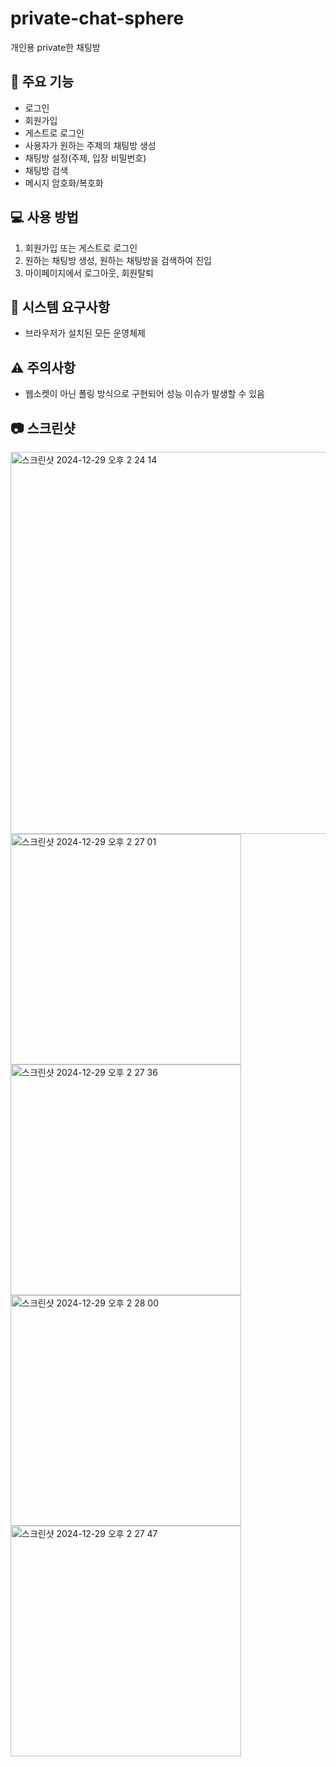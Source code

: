# private-chat-sphere
개인용 private한 채팅방

## 🚀 주요 기능

- 로그인
- 회원가입
- 게스트로 로그인
- 사용자가 원하는 주제의 채팅방 생성
- 채팅방 설정(주제, 입장 비밀번호)
- 채팅방 검색
- 메시지 암호화/복호화


## 💻 사용 방법

1. 회원가입 또는 게스트로 로그인
2. 원하는 채팅방 생성, 원하는 채팅방을 검색하여 진입
3. 마이페이지에서 로그아웃, 회원탈퇴

## 🔧 시스템 요구사항

- 브라우저가 설치된 모든 운영체제


## ⚠️ 주의사항

- 웹소켓이 아닌 폴링 방식으로 구현되어 성능 이슈가 발생할 수 있음


## 📷 스크린샷
<img width="611" alt="스크린샷 2024-12-29 오후 2 24 14" src="https://github.com/user-attachments/assets/c50dcc83-4382-4314-abc2-47eafcc31dbc" />
<img width="369" alt="스크린샷 2024-12-29 오후 2 27 01" src="https://github.com/user-attachments/assets/77de57f3-f21b-4e9e-b06f-c2af4b325356" />
<img width="369" alt="스크린샷 2024-12-29 오후 2 27 36" src="https://github.com/user-attachments/assets/b2aba35d-af04-4e7e-8c65-48e4cc6a8503" />
<img width="369" alt="스크린샷 2024-12-29 오후 2 28 00" src="https://github.com/user-attachments/assets/0c5b75c7-c762-46d3-b496-c2c5a4ba8f3b" />
<img width="369" alt="스크린샷 2024-12-29 오후 2 27 47" src="https://github.com/user-attachments/assets/8eac2b30-4891-44dc-a8d4-b3d23f3dd124" />



